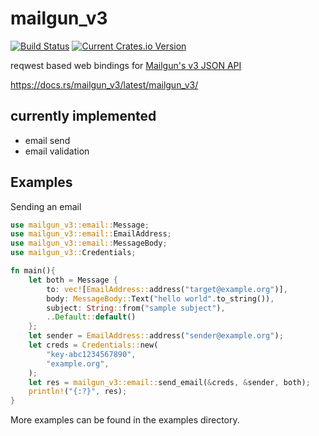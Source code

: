 # mailgun_v3

[![Build Status](https://travis-ci.org/otterandrye/mailgun_v3.svg?branch=master)](https://travis-ci.org/otterandrye/mailgun_v3)
[![Current Crates.io Version](https://img.shields.io/crates/v/mailgun_v3.svg)](https://crates.io/crates/mailgun_v3)

reqwest based web bindings for [Mailgun's v3 JSON API](https://documentation.mailgun.com/en/latest/api_reference.html)

https://docs.rs/mailgun_v3/latest/mailgun_v3/

## currently implemented

  - email send
  - email validation

## Examples

Sending an email

```rust
use mailgun_v3::email::Message;
use mailgun_v3::email::EmailAddress;
use mailgun_v3::email::MessageBody;
use mailgun_v3::Credentials;

fn main(){
    let both = Message {
        to: vec![EmailAddress::address("target@example.org")],
        body: MessageBody::Text("hello world".to_string()),
        subject: String::from("sample subject"),
        ..Default::default()
    };
    let sender = EmailAddress::address("sender@example.org");
    let creds = Credentials::new(
        "key-abc1234567890",
        "example.org",
    );
    let res = mailgun_v3::email::send_email(&creds, &sender, both);
    println!("{:?}", res);
}
```

More examples can be found in the examples directory.